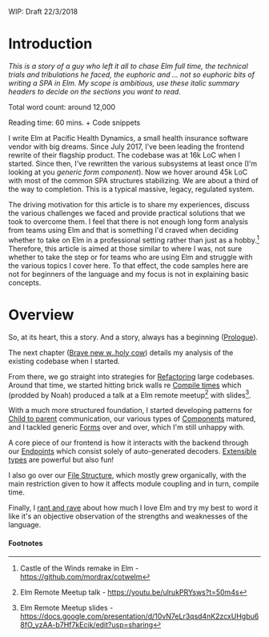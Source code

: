 WIP: Draft 22/3/2018

# Introduction


_This is a story of a guy who left it all to chase Elm full time, the technical trials and tribulations he faced, the euphoric and … not so euphoric bits of writing a SPA in Elm. My scope is ambitious, use these italic summary headers to decide on the sections you want to read._

Total word count: around 12,000

Reading time: 60 mins. + Code snippets

I write Elm at Pacific Health Dynamics, a small health insurance software vendor with big dreams. Since July 2017, I’ve been leading the frontend rewrite of their flagship product.
The codebase was at 16k LoC when I started. Since then, I’ve rewritten the various subsystems at least once (I'm looking at you _generic form component_). Now we hover around 45k LoC with most of the common SPA structures stabilizing. We are about a third of the way to completion. This is a typical massive, legacy, regulated system.

The driving motivation for this article is to share my experiences, discuss the various challenges we faced and provide practical solutions that we took to overcome them. I feel that there is not enough long form analysis from teams using Elm and that is something I'd craved when deciding whether to take on Elm in a professional setting rather than just as a hobby.[^1] Therefore, this article is aimed at those similar to where I was, not sure whether to take the step or for teams who are using Elm and struggle with the various topics I cover here. To that effect, the code samples here are not for beginners of the language and my focus is not in explaining basic concepts.



# Overview

So, at its heart, this a story. And a story, always has a beginning ([Prologue](/chapters/prologue.md)).

The next chapter ([Brave new w..holy cow](/chapters/brave-new-world.md)) details my analysis of the existing codebase when I started.

From there, we go straight into strategies for [Refactoring](/chapters/refactoring.md) large codebases. Around that time, we started hitting brick walls re [Compile times](/chapters/compile-time.md) which (prodded by Noah) produced a talk at a Elm remote meetup[^2] with slides[^3].

With a much more structured foundation, I started developing patterns for [Child to parent](/chapters/child-to-parent.md) communication, our various types of [Components](/chapters/components.md) matured, and I tackled generic [Forms](/chapters/forms.md) over and over, which I'm still unhappy with.

A core piece of our frontend is how it interacts with the backend through our [Endpoints](/chapters/endpoints.md) which consist solely of auto-generated decoders. [Extensible types](/chapters/extensible-type-hell.md) are powerful but also fun!

I also go over our [File Structure](/chapters/file-structure.md), which mostly grew organically, with the main restriction given to how it affects module coupling and in turn, compile time.

Finally, I [rant and rave](/chapters/final-words.md) about how much I love Elm and try my best to word it like it's an objective observation of the strengths and weaknesses of the language.

#### Footnotes

[^1]: Castle of the Winds remake in Elm - https://github.com/mordrax/cotwelm
[^2]: Elm Remote Meetup talk - https://youtu.be/ulrukPRYsws?t=50m4s
[^3]: Elm Remote Meetup slides - https://docs.google.com/presentation/d/10vN7eLr3qsd4nK2zcxUHgbu68fO_yzAA-b7Hf7kEcik/edit?usp=sharing